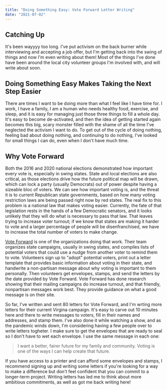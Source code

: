 ```yaml
---
title: "Doing Something Easy: Vote Forward Letter Writing"
date: "2021-07-02"
---
```


## Catching Up

It's been wayyyy too long. I've put activism on the back burner while interviewing and accepting a job offer, but I'm getting back into the swing of things and now I'm even writing about them! Most of the things I've done have been around the local city volunteer groups I'm involved with, and will write about soon.

## Doing Something Easy Makes Taking the Next Step Easier

There are times I want to be doing more than what I feel like I have time for. I work, I have a family, I am a human who needs healthy food, exercise, and sleep, and it is easy for managing just those three things to fill a whole day. It's easy to become de-activated, and then the idea of getting started again becomes this big, scary monster filled with the shame of all the time I've neglected the activism I want to do. To get out of the cycle of doing nothing, feeling bad about doing nothing, and continuing to do nothing, I've looked for small things I can do, even when I don't have much time.

## Why Vote Forward

Both the 2016 and 2020 national elections demonstrated how important every vote is, especially in swing states. State and local elections are also critical, as those elections drive how the future political map will be drawn, which can lock a party (usually Democrats) out of power despite having a sizeable bloc of voters. We can see how important voting is, and the threat it is to current Republican state governments, based on how many voting restriction laws are being passed right now by red states. The real fix to this problem is a national law that makes voting easier. Currently, the fate of that legislation rests in the hands of a few Democratic senators, and it looks unlikely that they will do what is necessary to pass that law. That leaves trying to increase voter turnout; if we know that states are making it harder to vote and a larger percentage of people will be disenfranchised, we have to increase the total number of voters to make change.

[Vote Forward](https://votefwd.org/) is one of the organizations doing that work. Their team organizes state campaigns, usually in swing states, and compiles lists of potential voters that could use a nudge from another voter to remind them to vote. Volunteers sign up to "adopt" potential voters, print out a letter template that provides basic information about voting in their state, and handwrite a non-partisan message about why voting is important to them personally. Then volunteers get envelopes, stamps, and send the letters by the date provided by Vote Forward. Vote Forward has done research showing that their mailing campaigns do increase turnout, and that friendly, nonpartisan messages work best. They provide guidance on what a good message is on their site.

So far, I've written and sent 80 letters for Vote Forward, and I'm wrting more letters for their current Virgina campaign. It's easy to carve out 10 minutes here and there to write messages to voters, fill in their names and addresses, and stamp them. I've also done it while watching a show, and as the pandemic winds down, I'm considering having a few people over to write letters togheter. I make sure to get the envelopes that are ready to seal so I don't have to wet each envelope. I use the same message in each one:

> I want a better, fairer future for my family and community. Voting is one of the ways I can help create that future.

If you have access to a printer and can afford some envelopes and stamps, I recommend signing up and writing some letters if you're looking for a way to make a difference but don't feel confident that you can commit to a longer-term project. Writing letters has led me to think about more ambitious commitments, as well as got me back writing here!
